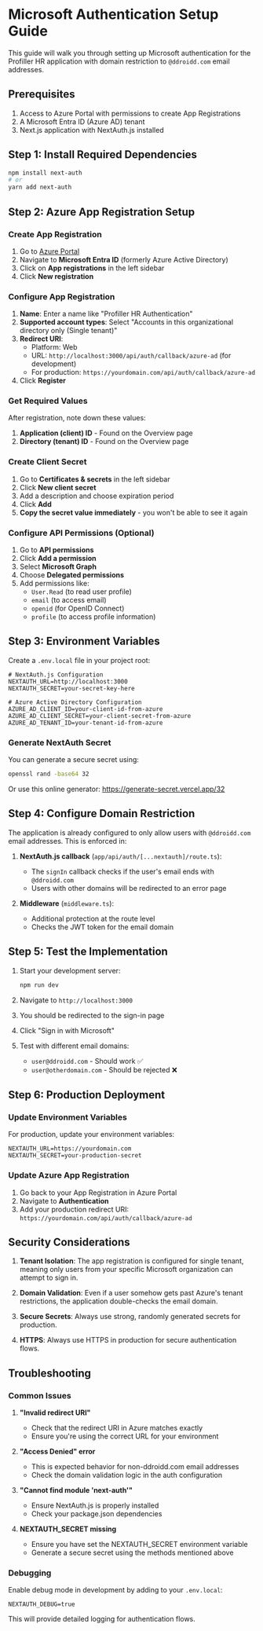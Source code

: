 # Microsoft Authentication Setup Guide

This guide will walk you through setting up Microsoft authentication for the Profiller HR application with domain restriction to `@ddroidd.com` email addresses.

## Prerequisites

1. Access to Azure Portal with permissions to create App Registrations
2. A Microsoft Entra ID (Azure AD) tenant
3. Next.js application with NextAuth.js installed

## Step 1: Install Required Dependencies

```bash
npm install next-auth
# or
yarn add next-auth
```

## Step 2: Azure App Registration Setup

### Create App Registration

1. Go to [Azure Portal](https://portal.azure.com/)
2. Navigate to **Microsoft Entra ID** (formerly Azure Active Directory)
3. Click on **App registrations** in the left sidebar
4. Click **New registration**

### Configure App Registration

1. **Name**: Enter a name like "Profiller HR Authentication"
2. **Supported account types**: Select "Accounts in this organizational directory only (Single tenant)"
3. **Redirect URI**: 
   - Platform: Web
   - URL: `http://localhost:3000/api/auth/callback/azure-ad` (for development)
   - For production: `https://yourdomain.com/api/auth/callback/azure-ad`
4. Click **Register**

### Get Required Values

After registration, note down these values:

1. **Application (client) ID** - Found on the Overview page
2. **Directory (tenant) ID** - Found on the Overview page

### Create Client Secret

1. Go to **Certificates & secrets** in the left sidebar
2. Click **New client secret**
3. Add a description and choose expiration period
4. Click **Add**
5. **Copy the secret value immediately** - you won't be able to see it again

### Configure API Permissions (Optional)

1. Go to **API permissions**
2. Click **Add a permission**
3. Select **Microsoft Graph**
4. Choose **Delegated permissions**
5. Add permissions like:
   - `User.Read` (to read user profile)
   - `email` (to access email)
   - `openid` (for OpenID Connect)
   - `profile` (to access profile information)

## Step 3: Environment Variables

Create a `.env.local` file in your project root:

```env
# NextAuth.js Configuration
NEXTAUTH_URL=http://localhost:3000
NEXTAUTH_SECRET=your-secret-key-here

# Azure Active Directory Configuration
AZURE_AD_CLIENT_ID=your-client-id-from-azure
AZURE_AD_CLIENT_SECRET=your-client-secret-from-azure
AZURE_AD_TENANT_ID=your-tenant-id-from-azure
```

### Generate NextAuth Secret

You can generate a secure secret using:

```bash
openssl rand -base64 32
```

Or use this online generator: https://generate-secret.vercel.app/32

## Step 4: Configure Domain Restriction

The application is already configured to only allow users with `@ddroidd.com` email addresses. This is enforced in:

1. **NextAuth.js callback** (`app/api/auth/[...nextauth]/route.ts`):
   - The `signIn` callback checks if the user's email ends with `@ddroidd.com`
   - Users with other domains will be redirected to an error page

2. **Middleware** (`middleware.ts`):
   - Additional protection at the route level
   - Checks the JWT token for the email domain

## Step 5: Test the Implementation

1. Start your development server:
   ```bash
   npm run dev
   ```

2. Navigate to `http://localhost:3000`

3. You should be redirected to the sign-in page

4. Click "Sign in with Microsoft"

5. Test with different email domains:
   - `user@ddroidd.com` - Should work ✅
   - `user@otherdomain.com` - Should be rejected ❌

## Step 6: Production Deployment

### Update Environment Variables

For production, update your environment variables:

```env
NEXTAUTH_URL=https://yourdomain.com
NEXTAUTH_SECRET=your-production-secret
```

### Update Azure App Registration

1. Go back to your App Registration in Azure Portal
2. Navigate to **Authentication**
3. Add your production redirect URI:
   `https://yourdomain.com/api/auth/callback/azure-ad`

## Security Considerations

1. **Tenant Isolation**: The app registration is configured for single tenant, meaning only users from your specific Microsoft organization can attempt to sign in.

2. **Domain Validation**: Even if a user somehow gets past Azure's tenant restrictions, the application double-checks the email domain.

3. **Secure Secrets**: Always use strong, randomly generated secrets for production.

4. **HTTPS**: Always use HTTPS in production for secure authentication flows.

## Troubleshooting

### Common Issues

1. **"Invalid redirect URI"**
   - Check that the redirect URI in Azure matches exactly
   - Ensure you're using the correct URL for your environment

2. **"Access Denied" error**
   - This is expected behavior for non-ddroidd.com email addresses
   - Check the domain validation logic in the auth configuration

3. **"Cannot find module 'next-auth'"**
   - Ensure NextAuth.js is properly installed
   - Check your package.json dependencies

4. **NEXTAUTH_SECRET missing**
   - Ensure you have set the NEXTAUTH_SECRET environment variable
   - Generate a secure secret using the methods mentioned above

### Debugging

Enable debug mode in development by adding to your `.env.local`:

```env
NEXTAUTH_DEBUG=true
```

This will provide detailed logging for authentication flows.
